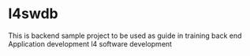 # l4swdb
This is backend sample project to be used as guide in training back end Application development l4 software development

